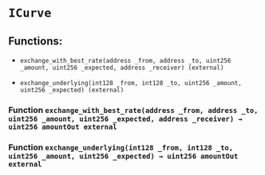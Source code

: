 # `ICurve`

## Functions:

- `exchange_with_best_rate(address _from, address _to, uint256 _amount, uint256 _expected, address _receiver) (external)`

- `exchange_underlying(int128 _from, int128 _to, uint256 _amount, uint256 _expected) (external)`

### Function `exchange_with_best_rate(address _from, address _to, uint256 _amount, uint256 _expected, address _receiver) → uint256 amountOut external`

### Function `exchange_underlying(int128 _from, int128 _to, uint256 _amount, uint256 _expected) → uint256 amountOut external`
